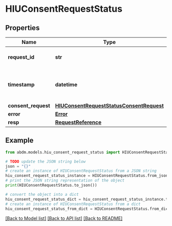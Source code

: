 # HIUConsentRequestStatus


## Properties

Name | Type | Description | Notes
------------ | ------------- | ------------- | -------------
**request_id** | **str** | a nonce, unique for each HTTP request | 
**timestamp** | **datetime** | Date time format in UTC, includes miliseconds YYYY-MM-DDThh:mm:ss.vZ | 
**consent_request** | [**HIUConsentRequestStatusConsentRequest**](HIUConsentRequestStatusConsentRequest.md) |  | [optional] 
**error** | [**Error**](Error.md) |  | [optional] 
**resp** | [**RequestReference**](RequestReference.md) |  | 

## Example

```python
from abdm.models.hiu_consent_request_status import HIUConsentRequestStatus

# TODO update the JSON string below
json = "{}"
# create an instance of HIUConsentRequestStatus from a JSON string
hiu_consent_request_status_instance = HIUConsentRequestStatus.from_json(json)
# print the JSON string representation of the object
print(HIUConsentRequestStatus.to_json())

# convert the object into a dict
hiu_consent_request_status_dict = hiu_consent_request_status_instance.to_dict()
# create an instance of HIUConsentRequestStatus from a dict
hiu_consent_request_status_from_dict = HIUConsentRequestStatus.from_dict(hiu_consent_request_status_dict)
```
[[Back to Model list]](../README.md#documentation-for-models) [[Back to API list]](../README.md#documentation-for-api-endpoints) [[Back to README]](../README.md)


